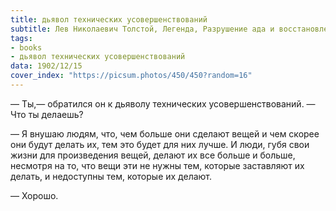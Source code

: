 ```yaml
---
title: дьявол технических усовершенствований
subtitle: Лев Николаевич Толстой, Легенда, Разрушение ада и восстановление его
tags:
- books
- дьявол технических усовершенствований
data: 1902/12/15
cover_index: "https://picsum.photos/450/450?random=16"
---
```




— Ты,— обратился он к дьяволу технических усовершенствований. — Что ты делаешь?

— Я внушаю людям, что, чем больше они сделают вещей и чем скорее они будут делать их, тем это будет для них лучше. И люди, губя свои жизни для произведения вещей, делают их все больше и больше, несмотря на то, что вещи эти не нужны тем, которые заставляют их делать, и недоступны тем, которые их делают.

— Хорошо. 